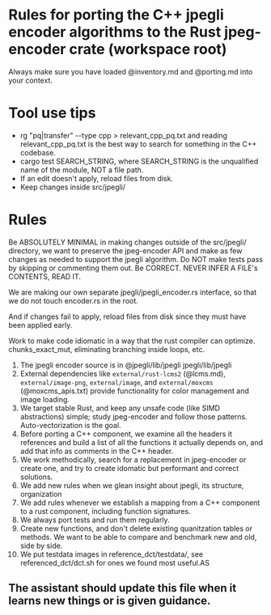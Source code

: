 # Rules for porting the C++ jpegli encoder algorithms to the Rust jpeg-encoder crate (workspace root)

Always make sure you have loaded @inventory.md and @porting.md into your context.

# Tool use tips

* rg "pq|transfer" --type cpp > relevant_cpp_pq.txt and reading relevant_cpp_pq.txt is the best way to search for something in the C++ codebase.  
* cargo test SEARCH_STRING, where SEARCH_STRING is the unqualified name of the module, NOT a file path.
* If an edit doesn't apply, reload files from disk. 
* Keep changes inside src/jpegli/

# Rules

Be ABSOLUTELY MINIMAL in making changes outside of the src/jpegli/ directory, we want to preserve the jpeg-encoder API and make as few changes as needed to support the jpegli algorithm. Do NOT make tests pass by skipping or commenting them out. Be CORRECT. NEVER INFER A FILE's CONTENTS, READ IT.

We are making our own separate jpegli/jpegli_encoder.rs interface, so that we do not touch encoder.rs in the root.

And if changes fail to apply, reload files from disk since they must have been applied early.

Work to make code idiomatic in a way that the rust compiler can optimize.
chunks_exact_mut, eliminating branching inside loops, etc. 


1. The jpegli encoder source is in @jpegli/lib/jpegli jpegli/lib/jpegli
2. External dependencies like `external/rust-lcms2` (@lcms.md), `external/image-png`, `external/image`, and `external/moxcms` (@moxcms_apis.txt) provide functionality for color management and image loading.
3. We target stable Rust, and keep any unsafe code (like SIMD abstractions) simple; study jpeg-encoder and follow those patterns. Auto-vectorization is the goal.
4. Before porting a C++ component, we examine all the headers it references and build a list of all the functions it actually depends on, and add that info as comments in the C++ header.
5. We work methodically, search for a replacement in jpeg-encoder or create one, and try to create idomatic but performant and correct solutions.
6. We add new rules when we glean insight about jpegli, its structure, organization
7. We add rules whenever we establish a mapping from a C++ component to a rust component, including function signatures.
8. We always port tests and run them regularly.
9. Create new functions, and don't delete existing quanitzation tables or methods. We want to be able to compare and benchmark new and old, side by side.
10. We put testdata images in reference_dct/testdata/, see referenced_dct/dct.sh for ones we found most useful.AS


## The assistant should update this file when it learns new things or is given guidance. 


